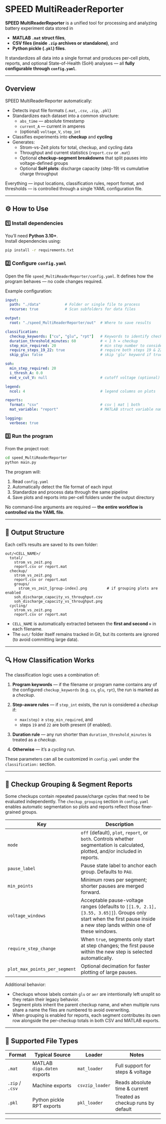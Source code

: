 # SPEED MultiReaderReporter

**SPEED MultiReaderReporter** is a unified tool for processing and analyzing battery experiment data stored in  
- **MATLAB `.mat` struct files**,  
- **CSV files (inside `.zip` archives or standalone)**, and  
- **Python pickle (`.pkl`) files**.  

It standardizes all data into a single format and produces per-cell plots, reports, and optional State-of-Health (SoH) analyses — all **fully configurable through `config.yaml`**.

---

## Overview

SPEED MultiReaderReporter automatically:
- Detects input file formats (`.mat`, `.csv`, `.zip`, `.pkl`)
- Standardizes each dataset into a common structure:
  - `abs_time` — absolute timestamp  
  - `current_A` — current in amperes  
  - (optional) `voltage_V`, `step_int`
- Classifies experiments into **checkup** and **cycling**
- Generates:
  - Strom-vs-Zeit plots for total, checkup, and cycling data
  - Throughput and current statistics (`report.csv` or `.mat`)
  - Optional **checkup-segment breakdowns** that split pauses into voltage-defined groups
  - Optional **SoH plots**: discharge capacity (step-19) vs cumulative charge throughput

Everything — input locations, classification rules, report format, and thresholds — is controlled through a single YAML configuration file.

---

## ⚙️ How to Use

### 1️⃣ Install dependencies

You’ll need **Python 3.10+**.  
Install dependencies using:

```bash
pip install -r requirements.txt
````

### 2️⃣ Configure `config.yaml`

Open the file `speed_MultiReaderReporter/config.yaml`.
It defines how the program behaves — no code changes required.

Example configuration:

```yaml
input:
  path: "./data"           # Folder or single file to process
  recurse: true            # Scan subfolders for data files

output:
  root: "./speed_MultiReaderReporter/out"  # Where to save results

classification:
  checkup_keywords: ["cu", "glu", "rpt"]   # Keywords to identify checkups
  duration_threshold_minutes: 60           # < 1 h = checkup
  step_min_required: 20                    # min step number to consider
  require_steps_19_22: true                # require both steps 19 & 22
  skip_glu: false                          # skip 'glu' keyword if true

soh:
  min_step_required: 20
  i_thresh_A: 0.0
  eod_v_cut_V: null                        # cutoff voltage (optional)

legend:
  ncol: 4                                  # legend columns on plots

reports:
  format: "csv"                            # csv | mat | both
  mat_variable: "report"                   # MATLAB struct variable name

logging:
  verbose: true
```

### 3️⃣ Run the program

From the project root:

```bash
cd speed_MultiReaderReporter
python main.py
```

The program will:

1. Read `config.yaml`
2. Automatically detect the file format of each input
3. Standardize and process data through the same pipeline
4. Save plots and reports into per-cell folders under the output directory

No command-line arguments are required — **the entire workflow is controlled via the YAML file**.

---

## 📁 Output Structure

Each cell’s results are saved to its own folder:

```
out/<CELL_NAME>/
  total/
    strom_vs_zeit.png
    report.csv or report.mat
  checkup/
    strom_vs_zeit.png
    report.csv or report.mat
    groups/
      strom_vs_zeit_[group-index].png         # if grouping plots are enabled
    soh_discharge_capacity_vs_throughput.csv
    soh_discharge_capacity_vs_throughput.png
  cycling/
    strom_vs_zeit.png
    report.csv or report.mat
```

* `CELL_NAME` is automatically extracted between the **first and second `=`** in each filename.
* The `out/` folder itself remains tracked in Git, but its contents are ignored (to avoid committing large data).

---

## 🔍 How Classification Works

The classification logic uses a combination of:

1. **Program keywords** — if the filename or program name contains any of the configured `checkup_keywords` (e.g. `cu`, `glu`, `rpt`), the run is marked as a *checkup*.
2. **Step-aware rules** — if `step_int` exists, the run is considered a *checkup* if:

   * `max(step)` ≥ `step_min_required`, and
   * steps `19` and `22` are both present (if enabled).
3. **Duration rule** — any run shorter than `duration_threshold_minutes` is treated as a *checkup*.
4. **Otherwise** — it’s a *cycling* run.

These parameters can all be customized in `config.yaml` under the `classification:` section.

---

## 🔀 Checkup Grouping & Segment Reports

Some checkups contain repeated pause/charge cycles that need to be evaluated independently.
The `checkup_grouping` section in `config.yaml` enables automatic segmentation so plots and
reports reflect those finer-grained groups.

| Key | Description |
| --- | ----------- |
| `mode` | `off` (default), `plot`, `report`, or `both`. Controls whether segmentation is calculated, plotted, and/or included in reports. |
| `pause_label` | Pause state label to anchor each group. Defaults to `PAU`. |
| `min_points` | Minimum rows per segment; shorter pauses are merged forward. |
| `voltage_windows` | Acceptable pause-voltage ranges (defaults to `[[1.9, 2.1], [3.55, 3.65]]`). Groups only start when the first pause inside a new step lands within one of these windows. |
| `require_step_change` | When `true`, segments only start at step changes; the first pause within the new step is selected automatically. |
| `plot_max_points_per_segment` | Optional decimation for faster plotting of large pauses. |

Additional behavior:

* Checkups whose labels contain `glu` or `aer` are intentionally left unsplit so they retain their legacy behavior.
* Segment plots inherit the parent checkup name, and when multiple runs share a name the files are numbered to avoid overwriting.
* When grouping is enabled for reports, each segment contributes its own row alongside the per-checkup totals in both CSV and MATLAB exports.

---

## 🧪 Supported File Types

| Format          | Typical Source              | Loader          | Notes                              |
| --------------- | --------------------------- | --------------- | ---------------------------------- |
| `.mat`          | MATLAB `diga.daten` exports | `mat_loader`    | Full support for steps & voltage   |
| `.zip` / `.csv` | Machine exports             | `csvzip_loader` | Reads absolute time & current      |
| `.pkl`          | Python pickle RPT exports   | `pkl_loader`    | Treated as checkup runs by default |


---
